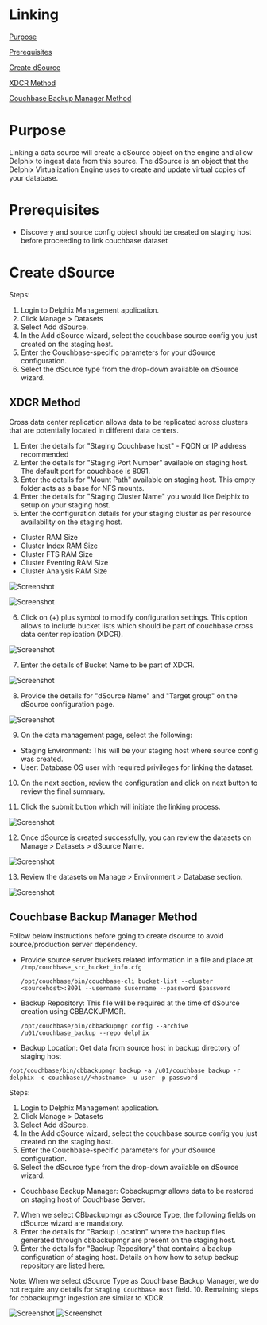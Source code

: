 # Linking

[Purpose](#purpose)

[Prerequisites](#prerequisites)

[Create dSource](#create-dsource)

[XDCR Method](#xdcr-method)

[Couchbase Backup Manager Method](#couchbase-backup-manager-method)


Purpose
=======
Linking a data source will create a dSource object on the engine and allow Delphix to ingest data from this source. The dSource is an object that the Delphix Virtualization Engine uses to create and update virtual copies of your database. 



Prerequisites
=============

-   Discovery and source config object should be created on staging host before proceeding to link couchbase dataset 


Create dSource
==============

Steps:

1. Login to Delphix Management application.
2. Click Manage >  Datasets
3. Select Add dSource.
4. In the Add dSource wizard, select the couchbase source config you just created on the staging host.
5. Enter the Couchbase-specific parameters for your dSource configuration.
6. Select the dSource type from the drop-down available on dSource wizard.

 XDCR Method
-----------
Cross data center replication allows data to be replicated across clusters that are potentially located in different data centers.


1. Enter the details for "Staging Couchbase host" - FQDN or IP address recommended
2. Enter the details for "Staging Port Number" available on staging host. The default port for couchbase is 8091.
3. Enter the details for "Mount Path" available on staging host. This empty folder acts as a base for NFS mounts.
4. Enter the details for "Staging Cluster Name" you would like Delphix to setup on your staging host.
5. Enter the configuration details for your staging cluster as per resource availability on the staging host.
- Cluster RAM Size
- Cluster Index RAM Size
- Cluster FTS RAM Size
- Cluster Eventing RAM Size
- Cluster Analysis RAM Size

![Screenshot](/couchbase-plugin/image/image12.png)

![Screenshot](/couchbase-plugin/couchbase-plugin/image/image13.png)

6. Click on (+) plus symbol to modify configuration settings. This option allows to include bucket lists which should be part of couchbase cross data center replication (XDCR).

![Screenshot](/couchbase-plugin/image/image14.png)

7. Enter the details of Bucket Name to be part of XDCR.

![Screenshot](/couchbase-plugin/image/image15.png)

8. Provide the details for "dSource Name" and "Target group" on the dSource configuration page.

![Screenshot](/couchbase-plugin/image/image16.png)


9. On the data management page, select the following:
- Staging Environment: This will be your staging host where source config was created.
- User: Database OS user with required privileges for linking the dataset.

10. On the next section, review the configuration and click on next button to review the final summary.

11. Click the submit button which will initiate the linking process.


![Screenshot](/couchbase-plugin/image/image17.png)

12. Once dSource is created successfully, you can review the datasets on Manage > Datasets > dSource Name.

![Screenshot](/couchbase-plugin/image/image19.png)

13. Review the datasets on Manage > Environment > Database section.

![Screenshot](/couchbase-plugin/image/image18.png)


Couchbase Backup Manager Method 
-------------------------------
Follow below instructions before going to create dsource to avoid source/production server dependency.
- Provide source server buckets related information in a file and place at `/tmp/couchbase_src_bucket_info.cfg`
 
  `/opt/couchbase/bin/couchbase-cli bucket-list --cluster <sourcehost>:8091 --username $username --password $password`

- Backup Repository: This file will be required at the time of dSource creation using CBBACKUPMGR.
 
  `/opt/couchbase/bin/cbbackupmgr config --archive /u01/couchbase_backup --repo delphix`

- Backup Location: Get data from source host in backup directory of staging host

`/opt/couchbase/bin/cbbackupmgr backup -a /u01/couchbase_backup -r delphix -c couchbase://<hostname> -u user -p password`

Steps:

1. Login to Delphix Management application.
2. Click Manage >  Datasets
3. Select Add dSource.
4. In the Add dSource wizard, select the couchbase source config you just created on the staging host.
5. Enter the Couchbase-specific parameters for your dSource configuration.
6. Select the dSource type from the drop-down available on dSource wizard.
- Couchbase Backup Manager: Cbbackupmgr allows data to be restored on staging host of Couchbase Server.
7. When we select CBbackupmgr as dSource Type, the following fields on dSource wizard are mandatory.
8. Enter the details for "Backup Location" where the backup files generated through cbbackupmgr are present on the staging host.
9. Enter the details for "Backup Repository" that contains a backup configuration of staging host. Details on how how to setup backup repository are listed here.

Note: When we select dSource Type as Couchbase Backup Manager, we do not require any details for `Staging Couchbase Host` field.
10. Remaining steps for cbbackupmgr ingestion are similar to XDCR.


![Screenshot](/couchbase-plugin/image/image22.png)
![Screenshot](/couchbase-plugin/image/image23.png)


